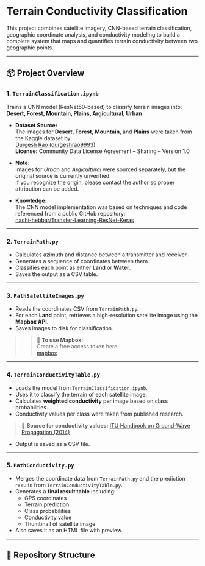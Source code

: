 # Terrain Conductivity Classification

This project combines satellite imagery, CNN-based terrain classification, geographic coordinate analysis, and conductivity modeling to build a complete system that maps and quantifies terrain conductivity between two geographic points.

---

## 📦 Project Overview

### 1. `TerrainClassification.ipynb`

Trains a CNN model (ResNet50-based) to classify terrain images into:  
**Desert, Forest, Mountain, Plains, Argicultural, Urban**

- **Dataset Source:**  
  The images for **Desert**, **Forest**, **Mountain**, and **Plains** were taken from the Kaggle dataset by  
  [Durgesh Rao (durgeshrao9993)](https://www.kaggle.com/datasets/durgeshrao9993/different-terrain-types-classification/data)  
  **License:** Community Data License Agreement – Sharing – Version 1.0

- **Note:**  
  Images for *Urban* and *Argicultural* were sourced separately, but the original source is currently unverified.  
  If you recognize the origin, please contact the author so proper attribution can be added.

- **Knowledge:**  
  The CNN model implementation was based on techniques and code referenced from a public GitHub repository:  
  [nachi-hebbar/Transfer-Learning-ResNet-Keras](https://github.com/nachi-hebbar/Transfer-Learning-ResNet-Keras)

---

### 2. `TerrainPath.py`
- Calculates azimuth and distance between a transmitter and receiver.
- Generates a sequence of coordinates between them.
- Classifies each point as either **Land** or **Water**.
- Saves the output as a CSV table.

---

### 3. `PathSatelliteImages.py`
- Reads the coordinates CSV from `TerrainPath.py`.
- For each **Land** point, retrieves a high-resolution satellite image using the **Mapbox API**.
- Saves images to disk for classification.

> > 🔑 **To use Mapbox:**  
> Create a free access token here:  
> [mapbox](https://account.mapbox.com/auth/signin/?route-to=https%3A%2F%2Fconsole.mapbox.com%2Faccount%2Faccess-tokens%2F%3Fauth%3D1)
---

### 4. `TerrainConductivityTable.py`
- Loads the model from `TerrainClassification.ipynb`.
- Uses it to classify the terrain of each satellite image.
- Calculates **weighted conductivity** per image based on class probabilities.
- Conductivity values per class were taken from published research.

> 📄 **Source for conductivity values:**
> [ITU Handbook on Ground-Wave Propagation (2014)](https://extranet.itu.int/brdocsearch/R-HDB/R-HDB-59/R-HDB-59-2014/R-HDB-59-2014-PDF-E.pdf)


- Output is saved as a CSV file.

---

### 5. `PathConductivity.py`
- Merges the coordinate data from `TerrainPath.py` and the prediction results from `TerrainConductivityTable.py`.
- Generates a **final result table** including:
  - GPS coordinates
  - Terrain prediction
  - Class probabilities
  - Conductivity value
  - Thumbnail of satellite image
- Also saves it as an HTML file with preview.

---

## 📁 Repository Structure

